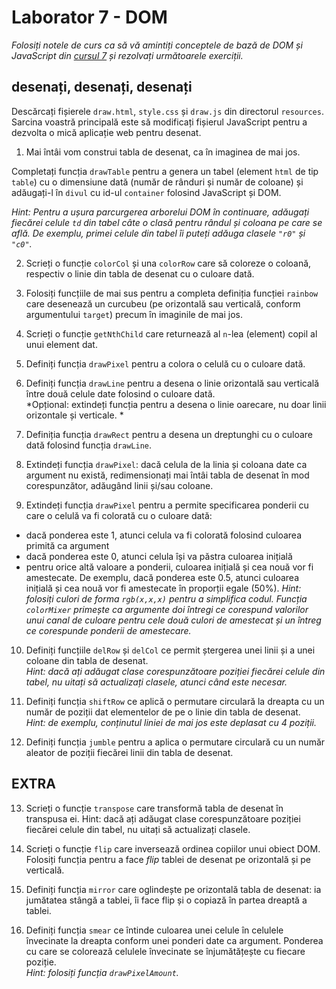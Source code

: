 # Laborator 7 - DOM

*Folosiți notele de curs ca să vă amintiți conceptele de bază de DOM și JavaScript din [cursul 7](https://cs.unibuc.ro/~cechirita/tw/c7) și rezolvați următoarele exerciții.*  

## desenați, desenați, desenați

Descărcați fișierele `draw.html`, `style.css` și `draw.js` din directorul `resources`. Sarcina voastră principală este să modificați fișierul JavaScript pentru a dezvolta o mică aplicație web pentru desenat. 

1. Mai întâi vom construi tabla de desenat, ca în imaginea de mai jos.

Completați funcția `drawTable` pentru a genera un tabel (element `html` de tip `table`) cu o dimensiune dată (număr de rânduri și număr de coloane) și adăugați-l în `divul` cu id-ul `container` folosind JavaScript și DOM.  

*Hint: Pentru a ușura parcurgerea arborelui DOM în continuare, adăugați fiecărei celule `td` din tabel câte o clasă pentru rândul și coloana pe care se află. De exemplu, primei celule din tabel îi puteți adăuga clasele `"r0"` și `"c0"`.*

2. Scrieți o funcție `colorCol` și una `colorRow` care să coloreze o coloană, respectiv o linie din tabla de desenat cu o culoare dată.

3. Folosiți funcțiile de mai sus pentru a completa definiția funcției `rainbow` care desenează un curcubeu (pe orizontală sau verticală, conform argumentului `target`) precum în imaginile de mai jos. 



4. Scrieți o funcție `getNthChild` care returnează al `n`-lea (element) copil al unui element dat.

5. Definiți funcția `drawPixel` pentru a colora o celulă cu o culoare dată.

6. Definiți funcția `drawLine` pentru a desena o linie orizontală sau verticală între două celule date folosind o culoare dată.  
*Opțional: extindeți funcția pentru a desena o linie oarecare, nu doar linii orizontale și verticale. * 

7. Definiția funcția `drawRect` pentru a desena un dreptunghi cu o culoare dată folosind funcția `drawLine`. 

8. Extindeți funcția `drawPixel`: dacă celula de la linia și coloana date ca argument nu există, redimensionați mai întâi tabla de desenat în mod corespunzător, adăugând linii și/sau coloane.

9. Extindeți funcția `drawPixel` pentru a permite specificarea ponderii cu care o celulă va fi colorată cu o culoare dată: 
- dacă ponderea este 1, atunci celula va fi colorată folosind culoarea primită ca argument
- dacă ponderea este 0, atunci celula își va păstra culoarea inițială
- pentru orice altă valoare a ponderii, culoarea inițială și cea nouă vor fi amestecate. De exemplu, dacă ponderea este 0.5, atunci 
   culoarea inițială și cea nouă vor fi amestecate în proporții egale (50%).
*Hint: folosiți culori de forma `rgb(x,x,x)` pentru a simplifica codul. Funcția `colorMixer` primește ca argumente doi întregi ce corespund valorilor unui canal de culoare pentru cele două culori de amestecat și un întreg ce corespunde ponderii de amestecare.*

10. Definiți funcțiile `delRow` și `delCol` ce permit ștergerea unei linii și a unei coloane din tabla de desenat.  
*Hint: dacă ați adăugat clase corespunzătoare poziției fiecărei celule din tabel, nu uitați să actualizați clasele, atunci când este necesar.*

11. Definiți funcția `shiftRow` ce aplică o permutare circulară la dreapta cu un număr de poziții dat elementelor de pe o linie din tabla de desenat.  
*Hint: de exemplu, conținutul liniei de mai jos este deplasat cu 4 poziții.*  


 
12. Definiți funcția `jumble` pentru a aplica o permutare circulară
   cu un număr aleator de poziții fiecărei linii din tabla de desenat.

## EXTRA

13. Scrieți o funcție `transpose` care transformă tabla de desenat în transpusa ei. Hint: dacă ați adăugat clase corespunzătoare poziției fiecărei celule din tabel, nu uitați să actualizați clasele.

14. Scrieți o funcție `flip` care inversează ordinea copiilor unui obiect DOM. Folosiți funcția pentru a face *flip* tablei de desenat pe orizontală și pe verticală.


15. Definiți funcția `mirror` care oglindește pe orizontală tabla de desenat: ia jumătatea stângă a tablei, îi face flip și o copiază în partea dreaptă a tablei.

16. Definiți funcția `smear` ce întinde culoarea unei celule în celulele învecinate la dreapta conform unei ponderi date ca argument. Ponderea cu care se colorează celulele învecinate se înjumătățește cu fiecare poziție.  
*Hint: folosiți funcția `drawPixelAmount`.*
 

